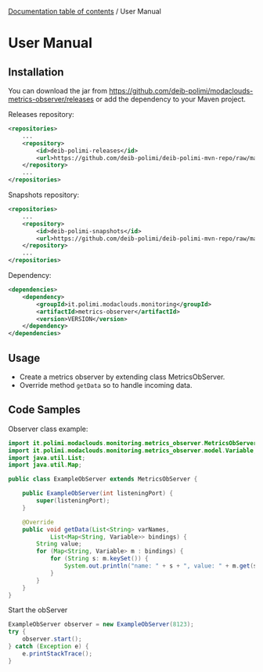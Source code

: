 [Documentation table of contents](../../TOC.md) / User Manual

# User Manual

## Installation

You can download the jar from https://github.com/deib-polimi/modaclouds-metrics-observer/releases or add the dependency to your Maven project.

Releases repository:
```xml
<repositories>
	...
	<repository>
        <id>deib-polimi-releases</id>
        <url>https://github.com/deib-polimi/deib-polimi-mvn-repo/raw/master/releases</url>
	</repository>
	...
</repositories>
```

Snapshots repository:
```xml
<repositories>
	...
	<repository>
        <id>deib-polimi-snapshots</id>
        <url>https://github.com/deib-polimi/deib-polimi-mvn-repo/raw/master/snapshots</url>
	</repository>
	...
</repositories>
```

Dependency:
```xml
<dependencies>
	<dependency>
		<groupId>it.polimi.modaclouds.monitoring</groupId>
		<artifactId>metrics-observer</artifactId>
		<version>VERSION</version>
	</dependency>
</dependencies>
```

## Usage

* Create a metrics observer by extending class MetricsObServer.
* Override method `getData` so to handle incoming data.

## Code Samples

Observer class example:
```java
import it.polimi.modaclouds.monitoring.metrics_observer.MetricsObServer;
import it.polimi.modaclouds.monitoring.metrics_observer.model.Variable;
import java.util.List;
import java.util.Map;

public class ExampleObServer extends MetricsObServer {

	public ExampleObServer(int listeningPort) {
		super(listeningPort);
	}

	@Override
	public void getData(List<String> varNames,
			List<Map<String, Variable>> bindings) {
		String value;
		for (Map<String, Variable> m : bindings) {
			for (String s: m.keySet()) {
				System.out.println("name: " + s + ", value: " + m.get(s));
			}
		}
	}
}
```

Start the obServer
```java	
ExampleObServer observer = new ExampleObServer(8123);
try {
	observer.start();
} catch (Exception e) {
	e.printStackTrace();
}
```